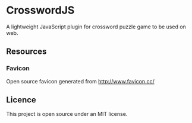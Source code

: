# CrosswordJS
A lightweight JavaScript plugin for crossword puzzle game to be used on web.

## Resources
### Favicon
Open source favicon generated from http://www.favicon.cc/

## Licence
This project is open source under an MIT license.
